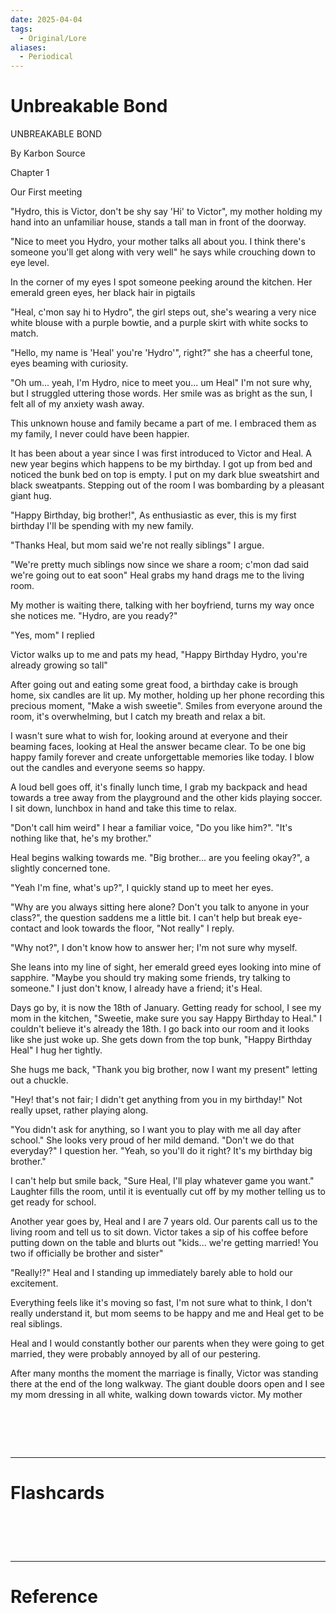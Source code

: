```yaml
---
date: 2025-04-04
tags:
  - Original/Lore
aliases:
  - Periodical
---
```

# Unbreakable Bond
UNBREAKABLE BOND

  

By Karbon Source

  
  
  
  
  

Chapter 1

Our First meeting







"Hydro, this is Victor, don't be shy say 'Hi' to Victor", my mother holding my hand into an unfamiliar house, stands a tall man in front of the doorway.

"Nice to meet you Hydro, your mother talks all about you. I think there's someone you'll get along with very well" he says while crouching down to eye level.

In the corner of my eyes I spot someone peeking around the kitchen. Her emerald green eyes, her black hair in pigtails

"Heal, c'mon say hi to Hydro", the girl steps out, she's wearing a very nice white blouse with a purple bowtie, and a purple skirt with white socks to match.

"Hello, my name is 'Heal' you're 'Hydro'", right?" she has a cheerful tone, eyes beaming with curiosity.

"Oh um... yeah, I'm Hydro, nice to meet you... um Heal" I'm not sure why, but I struggled uttering those words. Her smile was as bright as the sun, I felt all of my anxiety wash away.

This unknown house and family became a part of me. I embraced them as my family, I never could have been happier.

It has been about a year since I was first introduced to Victor and Heal. A new year begins which happens to be my birthday. I got up from bed and noticed the bunk bed on top is empty. I put on my dark blue sweatshirt and black sweatpants. Stepping out of the room I was bombarding by a pleasant giant hug.

"Happy Birthday, big brother!", As enthusiastic as ever, this is my first birthday I'll be spending with my new family.

"Thanks Heal, but mom said we're not really siblings" I argue.

"We're pretty much siblings now since we share a room; c'mon dad said we're going out to eat soon" Heal grabs my hand drags me to the living room.

My mother is waiting there, talking with her boyfriend, turns my way once she notices me. "Hydro, are you ready?"

"Yes, mom" I replied

Victor walks up to me and pats my head, "Happy Birthday Hydro, you're already growing so tall"

After going out and eating some great food, a birthday cake is brough home, six candles are lit up. My mother, holding up her phone recording this precious moment, "Make a wish sweetie". Smiles from everyone around the room, it's overwhelming, but I catch my breath and relax a bit.

I wasn't sure what to wish for, looking around at everyone and their beaming faces, looking at Heal the answer became clear. To be one big happy family forever and create unforgettable memories like today. I blow out the candles and everyone seems so happy.

A loud bell goes off, it's finally lunch time, I grab my backpack and head towards a tree away from the playground and the other kids playing soccer. I sit down, lunchbox in hand and take this time to relax.

"Don't call him weird" I hear a familiar voice, "Do you like him?". "It's nothing like that, he's my brother."

Heal begins walking towards me. "Big brother... are you feeling okay?", a slightly concerned tone.

"Yeah I'm fine, what's up?", I quickly stand up to meet her eyes.

"Why are you always sitting here alone? Don't you talk to anyone in your class?", the question saddens me a little bit. I can't help but break eye-contact and look towards the floor, "Not really" I reply.

"Why not?", I don't know how to answer her; I'm not sure why myself.

She leans into my line of sight, her emerald greed eyes looking into mine of sapphire. "Maybe you should try making some friends, try talking to someone." I just don't know, I already have a friend; it's Heal.

Days go by, it is now the 18th of January. Getting ready for school, I see my mom in the kitchen, "Sweetie, make sure you say Happy Birthday to Heal." I couldn't believe it's already the 18th. I go back into our room and it looks like she just woke up. She gets down from the top bunk, "Happy Birthday Heal" I hug her tightly.

She hugs me back, "Thank you big brother, now I want my present" letting out a chuckle.

"Hey! that's not fair; I didn't get anything from you in my birthday!" Not really upset, rather playing along.

"You didn't ask for anything, so I want you to play with me all day after school." She looks very proud of her mild demand. "Don't we do that everyday?" I question her. "Yeah, so you'll do it right? It's my birthday big brother."

I can't help but smile back, "Sure Heal, I'll play whatever game you want." Laughter fills the room, until it is eventually cut off by my mother telling us to get ready for school.

Another year goes by, Heal and I are 7 years old. Our parents call us to the living room and tell us to sit down. Victor takes a sip of his coffee before putting down on the table and blurts out "kids... we're getting married! You two if officially be brother and sister"

"Really!?" Heal and I standing up immediately barely able to hold our excitement.

Everything feels like it's moving so fast, I'm not sure what to think, I don't really understand it, but mom seems to be happy and me and Heal get to be real siblings.

Heal and I would constantly bother our parents when they were going to get married, they were probably annoyed by all of our pestering.

After many months the moment the marriage is finally, Victor was standing there at the end of the long walkway. The giant double doors open and I see my mom dressing in all white, walking down towards victor. My mother 

# ‌
---
# Flashcards


# ‌
---
# Reference
